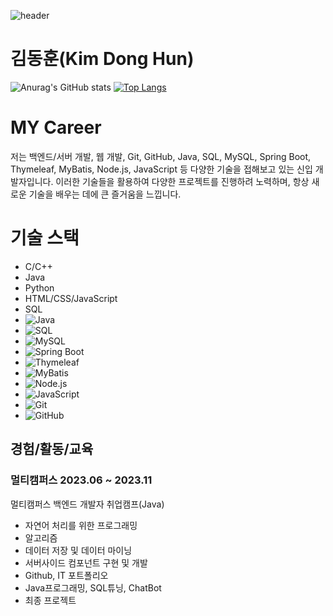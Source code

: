 ![header](https://capsule-render.vercel.app/api?type=wave&color=auto&height=300&section=header&text=Hi%20There!&fontSize=90)
# 김동훈(Kim Dong Hun)
![Anurag's GitHub stats](https://github-readme-stats.vercel.app/api?username=GitDongHun&show_icons=true&theme=radical)
[![Top Langs](https://github-readme-stats.vercel.app/api/top-langs/?username=GitDongHun&layout=compact&theme=radical)](https://github.com/GitDongHun/githubreadme-stats)

# MY Career
저는 백엔드/서버 개발, 웹 개발, Git, GitHub, Java, SQL, MySQL, Spring Boot, Thymeleaf, MyBatis, Node.js, JavaScript 등 다양한 기술을 접해보고 있는 신입 개발자입니다. 이러한 기술들을 활용하여 다양한 프로젝트를 진행하려 노력하며, 항상 새로운 기술을 배우는 데에 큰 즐거움을 느낍니다.

# 기술 스택
- C/C++
- Java
- Python
- HTML/CSS/JavaScript
- SQL
- ![Java](https://img.shields.io/badge/Java-ED8B00?style=for-the-badge&logo=java&logoColor=white)
- ![SQL](https://img.shields.io/badge/SQL-4479A1?style=for-the-badge&logo=MySQL&logoColor=white)
- ![MySQL](https://img.shields.io/badge/MySQL-4479A1?style=for-the-badge&logo=MySQL&logoColor=white)
- ![Spring Boot](https://img.shields.io/badge/Spring_Boot-F2F4F9?style=for-the-badge&logo=spring-boot)
- ![Thymeleaf](https://img.shields.io/badge/Thymeleaf-005F0F?style=for-the-badge&logo=Thymeleaf&logoColor=white)
- ![MyBatis](https://img.shields.io/badge/MyBatis-E80C5A?style=for-the-badge&logo=MyBatis&logoColor=white)
- ![Node.js](https://img.shields.io/badge/Node.js-43853D?style=for-the-badge&logo=Node.js&logoColor=white)
- ![JavaScript](https://img.shields.io/badge/JavaScript-F7DF1E?style=for-the-badge&logo=javascript&logoColor=black)
- ![Git](https://img.shields.io/badge/Git-F05032?style=for-the-badge&logo=git&logoColor=white)
- ![GitHub](https://img.shields.io/badge/GitHub-181717?style=for-the-badge&logo=github&logoColor=white)

## 경험/활동/교육
### 멀티캠퍼스 2023.06 ~ 2023.11
멀티캠퍼스 백엔드 개발자 취업캠프(Java)
- 자연어 처리를 위한 프로그래밍
- 알고리즘
- 데이터 저장 및 데이터 마이닝
- 서버사이드 컴포넌트 구현 및 개발
- Github, IT 포트폴리오
- Java프로그래밍, SQL튜닝, ChatBot
- 최종 프로젝트

<!--
**GitDongHun/GitDongHun** is a ✨ _special_ ✨ repository because its `README.md` (this file) appears on your GitHub profile.

Here are some ideas to get you started:

- 🔭 I’m currently working on ...
- 🌱 I’m currently learning ...
- 👯 I’m looking to collaborate on ...
- 🤔 I’m looking for help with ...
- 💬 Ask me about ...
- 📫 How to reach me: ...
- 😄 Pronouns: ...
- ⚡ Fun fact: ...
-->
